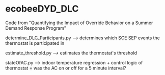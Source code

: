 # ecobeeDYD_DLC
Code from "Quantifying the Impact of Override Behavior on a Summer Demand Response Program"

determine_DLC_Participants.py --> determines which SCE SEP events the thermostat is participated in

estimate_threshold.py --> estimates the thermostat's threshold

stateOfAC.py --> indoor temperature regression + control logic of thermostat = was the AC on or off for a 5 minute interval?
